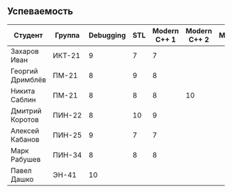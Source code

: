 ## Успеваемость

Студент|Группа|Debugging|STL|Modern C++ 1|Modern C++ 2|Multithreading|Python|Сумма
-|-|-|-|-|-|-|-|-
Захаров Иван|ИКТ-21|9|7|7||||23
Георгий Дримблёв|ПМ-21|8|9|8||||25
Никита Саблин|ПМ-21|8|8|8|10|||34
Дмитрий Коротов|ПИН-22|8|10|9||||27
Алексей Кабанов|ПИН-25|9|7|7||||23
Марк Рабушев|ПИН-34|8|8|8||||24
Павел Дашко|ЭН-41|10||||||10
